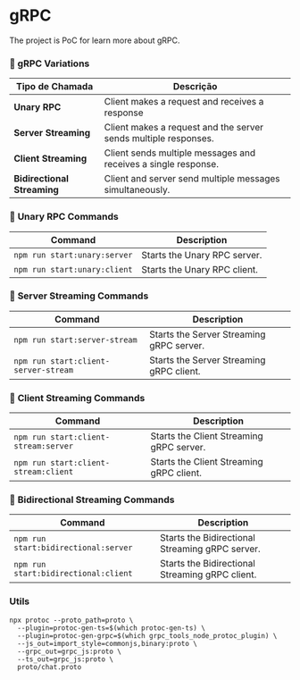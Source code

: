 # gRPC

The project is PoC for learn more about gRPC.

### 📌 gRPC Variations

| Tipo de Chamada         | Descrição |
|-------------------------|-----------|
| **Unary RPC**           | Client makes a request and receives a response |
| **Server Streaming**    | Client makes a request and the server sends multiple responses. |
| **Client Streaming**    | Client sends multiple messages and receives a single response. |
| **Bidirectional Streaming** | Client and server send multiple messages simultaneously. |


### 📌 **Unary RPC Commands**
| Command | Description |
|---------|-------------|
| `npm run start:unary:server` | Starts the Unary RPC server. |
| `npm run start:unary:client` | Starts the Unary RPC client. |

### 📌 **Server Streaming Commands**
| Command | Description |
|---------|-------------|
| `npm run start:server-stream` | Starts the Server Streaming gRPC server. |
| `npm run start:client-server-stream` | Starts the Server Streaming gRPC client. |

### 📌 **Client Streaming Commands**
| Command | Description |
|---------|-------------|
| `npm run start:client-stream:server` | Starts the Client Streaming gRPC server. |
| `npm run start:client-stream:client` | Starts the Client Streaming gRPC client. |

### 📌 **Bidirectional Streaming Commands**
| Command | Description |
|---------|-------------|
| `npm run start:bidirectional:server` | Starts the Bidirectional Streaming gRPC server. |
| `npm run start:bidirectional:client` | Starts the Bidirectional Streaming gRPC client. |

### Utils

```
npx protoc --proto_path=proto \
  --plugin=protoc-gen-ts=$(which protoc-gen-ts) \
  --plugin=protoc-gen-grpc=$(which grpc_tools_node_protoc_plugin) \
  --js_out=import_style=commonjs,binary:proto \
  --grpc_out=grpc_js:proto \
  --ts_out=grpc_js:proto \
  proto/chat.proto

```